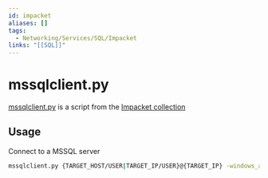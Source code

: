 ```yaml
---
id: impacket
aliases: []
tags:
  - Networking/Services/SQL/Impacket
links: "[[SQL]]"
---
```


# mssqlclient.py

[mssqlclient.py](https://github.com/fortra/impacket/blob/ff8c200fd040b04d3b5ff05449646737f836235d/examples/mssqlclient.py#L4)
is a script from the [Impacket collection](https://github.com/fortra/impacket)

## Usage

Connect to a MSSQL server

```sh
mssqlclient.py {TARGET_HOST/USER|TARGET_IP/USER}@{TARGET_IP} -windows_auth
```
